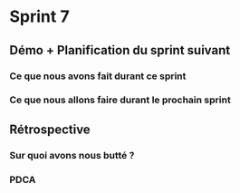 # Sprint 7

## Démo + Planification du sprint suivant

### Ce que nous avons fait durant ce sprint


### Ce que nous allons faire durant le prochain sprint


## Rétrospective

### Sur quoi avons nous butté ?



### PDCA
